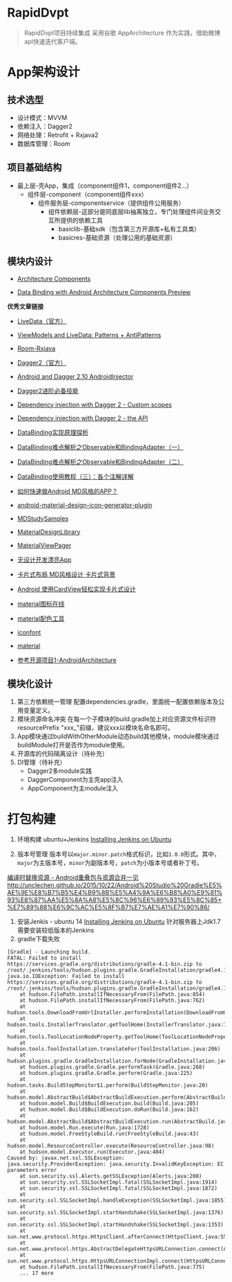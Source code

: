 # RapidDvpt
>RapidDvpt项目持续集成
>采用谷歌 AppArchitecture 作为实践，借助微博api快速迭代客户端。

# App架构设计

## 技术选型
* 设计模式：MVVM
* 依赖注入：Dagger2
* 网络处理：Retrofit + Rxjava2
* 数据库管理：Room

## 项目基础结构
* 最上层-壳App，集成（component组件1，component组件2...）
    * 组件层-component（component组件xxx）
        * 组件服务层-componentservice（提供组件公用服务）
            * 组件依赖层-这部分是同底层lib抽离独立，专门处理组件间业务交互所提供的依赖工具
                * basiclib-基础sdk（包含第三方开源库+私有工具类）
                * basicres-基础资源（处理公用的基础资源）

## 模块内设计
* [Architecture Components](https://developer.android.com/topic/libraries/architecture/guide.html)


* [Data Binding with Android Architecture Components Preview](http://bytes.schibsted.com/data-binding-android-architecture-components-preview/)


**优秀文章链接**
* [LiveData（官方）](https://developer.android.com/topic/libraries/architecture/livedata.html)
* [ViewModels and LiveData: Patterns + AntiPatterns](https://medium.com/google-developers/viewmodels-and-livedata-patterns-antipatterns-21efaef74a54)
* [Room-Rxjava](https://medium.com/google-developers/room-rxjava-acb0cd4f3757)

* [Dagger2（官方）](https://google.github.io/dagger/users-guide.html)
* [Android and Dagger 2.10 AndroidInjector](https://android.jlelse.eu/android-and-dagger-2-10-androidinjector-5e9c523679a3)
* [Dagger2进阶必备技能](http://talentprince.github.io/2017/09/30/Advanced-Dagger2-Skills/)
* [Dependency injection with Dagger 2 - Custom scopes](http://frogermcs.github.io/dependency-injection-with-dagger-2-custom-scopes/)
* [Dependency injection with Dagger 2 - the API](http://frogermcs.github.io/dependency-injection-with-dagger-2-the-api/)

* [DataBinding实现原理探析](http://www.jianshu.com/p/de4d50b88437)
* [DataBinding难点解析之Observable和BindingAdapter（一）](http://www.jianshu.com/p/7c8b484cda91)
* [DataBinding难点解析之Observable和BindingAdapter（二）](http://www.jianshu.com/p/686bfc58bbb0)
* [DataBinding使用教程（三）：各个注解详解](http://blog.csdn.net/qiang_xi/article/details/75379321)


* [如何快速做Android MD风格的APP？](https://zhuanlan.zhihu.com/p/20870983)
* [android-material-design-icon-generator-plugin](https://github.com/konifar/android-material-design-icon-generator-plugin)
* [MDStudySamples](https://github.com/Mike-bel/MDStudySamples)
* [MaterialDesignLibrary](https://github.com/navasmdc/MaterialDesignLibrary)
* [MaterialViewPager](https://github.com/florent37/MaterialViewPager)
* [无设计开发漂亮App](https://www.race604.com/develpor-beautiful-app-without-ps/)
* [卡片式布局 MD风格设计 卡片式背景](http://blog.csdn.net/ygilove/article/details/57077745)
* [Android 使用CardView轻松实现卡片式设计](http://yifeng.studio/2016/10/18/android-cardview/)

* [material图标在线](https://www.materialpalette.com/icons)
* [material配色工具](https://www.materialui.co/colors)
* [iconfont](http://www.iconfont.cn/)
* [material](https://material.io/)





* [参考开源项目1-AndroidArchitecture](https://github.com/iammert/AndroidArchitecture)




## 模块化设计
1. 第三方依赖统一管理
配置dependencies.gradle，里面统一配置依赖版本及公用变量定义。
2. 模块资源命名冲突
在每一个子模块的build.gradle加上对应资源文件标识符resourcePrefix "xxx_"前缀，建议xxx以模块名命名即可。
3. App模块通过buildWithOtherModule动态build其他模块，module模块通过buildModule打开是否作为module使用。
4. 开源库的代码隔离设计（待补充）
5. DI管理（待补充）
    * Dagger2多module实践
    * DaggerComponent为主壳app注入
    * AppComponent为主module注入


# 打包构建
1. 环境构建 ubuntu+Jenkins
[Installing Jenkins on Ubuntu](https://wiki.jenkins.io/display/JENKINS/Installing+Jenkins+on+Ubuntu)



2. 版本号管理
版本号以```major.minor.patch```格式标识，比如```1.0.0```形式。其中，
```major```为主版本号，```minor```为副版本号，```patch```为小版本号或者补丁号。

[编译时替换资源 - Android重叠包与资源合并一见](http://blog.zhaiyifan.cn/2016/02/18/android-resource-overlay/)
http://unclechen.github.io/2015/10/22/Android%20Studio%20Gradle%E5%AE%9E%E8%B7%B5%E4%B9%8B%E5%A4%9A%E6%B8%A0%E9%81%93%E8%87%AA%E5%8A%A8%E5%8C%96%E6%89%93%E5%8C%85+%E7%89%88%E6%9C%AC%E5%8F%B7%E7%AE%A1%E7%90%86/


1.  安装Jenkis - ubuntu 14
[Installing Jenkins on Ubuntu](https://wiki.jenkins.io/display/JENKINS/Installing+Jenkins+on+Ubuntu)
针对服务器上Jdk1.7 需要安装较低版本的Jenkins
2. gradle下载失败
```
[Gradle] - Launching build.
FATAL: Failed to install https://services.gradle.org/distributions/gradle-4.1-bin.zip to /root/.jenkins/tools/hudson.plugins.gradle.GradleInstallation/gradle4.1_toolbuildgradle3.0.1
java.io.IOException: Failed to install https://services.gradle.org/distributions/gradle-4.1-bin.zip to /root/.jenkins/tools/hudson.plugins.gradle.GradleInstallation/gradle4.1_toolbuildgradle3.0.1
	at hudson.FilePath.installIfNecessaryFrom(FilePath.java:854)
	at hudson.FilePath.installIfNecessaryFrom(FilePath.java:762)
	at hudson.tools.DownloadFromUrlInstaller.performInstallation(DownloadFromUrlInstaller.java:76)
	at hudson.tools.InstallerTranslator.getToolHome(InstallerTranslator.java:72)
	at hudson.tools.ToolLocationNodeProperty.getToolHome(ToolLocationNodeProperty.java:109)
	at hudson.tools.ToolInstallation.translateFor(ToolInstallation.java:206)
	at hudson.plugins.gradle.GradleInstallation.forNode(GradleInstallation.java:94)
	at hudson.plugins.gradle.Gradle.performTask(Gradle.java:268)
	at hudson.plugins.gradle.Gradle.perform(Gradle.java:225)
	at hudson.tasks.BuildStepMonitor$1.perform(BuildStepMonitor.java:20)
	at hudson.model.AbstractBuild$AbstractBuildExecution.perform(AbstractBuild.java:779)
	at hudson.model.Build$BuildExecution.build(Build.java:205)
	at hudson.model.Build$BuildExecution.doRun(Build.java:162)
	at hudson.model.AbstractBuild$AbstractBuildExecution.run(AbstractBuild.java:534)
	at hudson.model.Run.execute(Run.java:1728)
	at hudson.model.FreeStyleBuild.run(FreeStyleBuild.java:43)
	at hudson.model.ResourceController.execute(ResourceController.java:98)
	at hudson.model.Executor.run(Executor.java:404)
Caused by: javax.net.ssl.SSLException: java.security.ProviderException: java.security.InvalidKeyException: EC parameters error
	at sun.security.ssl.Alerts.getSSLException(Alerts.java:208)
	at sun.security.ssl.SSLSocketImpl.fatal(SSLSocketImpl.java:1914)
	at sun.security.ssl.SSLSocketImpl.fatal(SSLSocketImpl.java:1872)
	at sun.security.ssl.SSLSocketImpl.handleException(SSLSocketImpl.java:1855)
	at sun.security.ssl.SSLSocketImpl.startHandshake(SSLSocketImpl.java:1376)
	at sun.security.ssl.SSLSocketImpl.startHandshake(SSLSocketImpl.java:1353)
	at sun.net.www.protocol.https.HttpsClient.afterConnect(HttpsClient.java:559)
	at sun.net.www.protocol.https.AbstractDelegateHttpsURLConnection.connect(AbstractDelegateHttpsURLConnection.java:185)
	at sun.net.www.protocol.https.HttpsURLConnectionImpl.connect(HttpsURLConnectionImpl.java:162)
	at hudson.FilePath.installIfNecessaryFrom(FilePath.java:775)
	... 17 more
```
